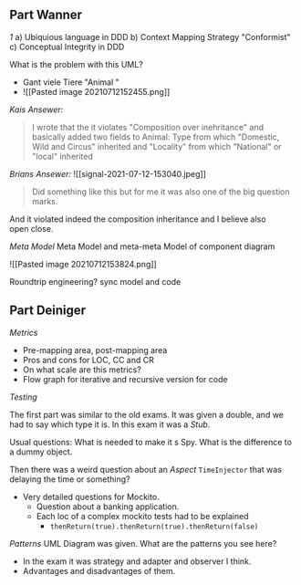 ## Part Wanner 
*1* 
a) Ubiquious language in DDD 
b) Context Mapping Strategy "Conformist"
c) Conceptual Integrity in DDD



What is the problem with this UML? 
- Gant viele Tiere "Animal "
- ![[Pasted image 20210712152455.png]]

*Kais Ansewer:*
> I wrote that the it violates "Composition over inehritance" and basically added two fields to Animal: Type from which "Domestic, Wild and Circus" inherited and "Locality" from which "National" or "local" inherited

*Brians Ansewer:*
![[signal-2021-07-12-153040.jpeg]]
>   Did something like this but for me it was also one of the big question marks.  
  
And it violated indeed the composition inheritance and I believe also open close.

*Meta Model*
Meta Model and meta-meta Model of component diagram 

![[Pasted image 20210712153824.png]]

Roundtrip engineering? sync model and code 

## Part Deiniger 
*Metrics*

- Pre-mapping area, post-mapping area
- Pros and cons for LOC, CC and CR 
- On what scale are this metrics?
- Flow graph for iterative and recursive version for code

*Testing*

The first part was similar to the old exams. It was given a double, and we had to say which type it is. In this exam it was a *Stub*.

Usual questions: What is needed to make it s Spy. What is the difference to a dummy object. 

Then there was a weird question about an *Aspect* `TimeInjector` that was delaying the time or something?


- Very detailed questions for Mockito. 
	- Question about a banking application.
	- Each loc of a complex mockito tests had to be explained 
		- `thenReturn(true).thenReturn(true).thenReturn(false)`

*Patterns*
UML Diagram was given. What are the patterns you see here? 
- In the exam it was strategy and adapter and observer I think. 
- Advantages and disadvantages of them. 





